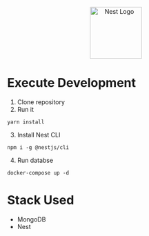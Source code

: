 <p align="center">
  <a href="http://nestjs.com/" target="blank"><img src="https://nestjs.com/img/logo-small.svg" width="120" alt="Nest Logo" /></a>
</p>

# Execute Development

1. Clone repository
2. Run it

```
yarn install
```

3. Install Nest CLI

```
npm i -g @nestjs/cli
```

4. Run databse

```
docker-compose up -d
```

# Stack Used

- MongoDB
- Nest
